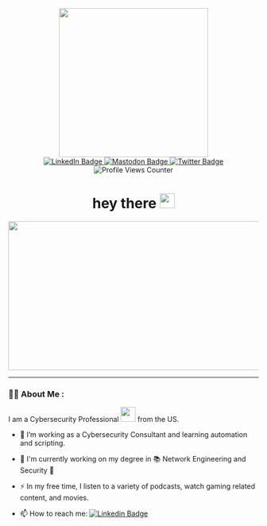 <!-- markdownlint-disable-file MD026 MD033 MD041 -->

<div id="header" align="center">
  <img src="https://media.giphy.com/media/1GEATImIxEXVR79Dhk/giphy.gif" width="300"/>

  <div id="badges">
  <a href="https://www.linkedin.com/in/nathanpruitt/">
    <img src="https://img.shields.io/badge/LinkedIn-blue?style=for-the-badge&logo=linkedin&logoColor=white" alt="LinkedIn Badge"/>
  </a>
  <a href="https://infosec.exchange/@nathanpruitt">
    <img src="https://img.shields.io/badge/Mastodon-blue?style=for-the-badge&logo=mastodon&logoColor=white" alt="Mastodon Badge"/>
  </a>
  <a href="https://twitter.com/nathanpruitt">
    <img src="https://img.shields.io/badge/Twitter-blue?style=for-the-badge&logo=twitter&logoColor=white" alt="Twitter Badge"/>
  </a>
    </div>
  <img src="https://komarev.com/ghpvc/?username=nathanpruitt&style=flat-square&color=blue" alt="Profile Views Counter"/>
  <h1>
  hey there
  <img src="https://media.giphy.com/media/hvRJCLFzcasrR4ia7z/giphy.gif" width="30px"/>
</h1>
</div>

<div align="center">
  <img src="https://media.giphy.com/media/dWesBcTLavkZuG35MI/giphy.gif" width="600" height="300"/>
</div>

---

### :man_technologist: About Me :

I am a Cybersecurity Professional <img src="https://media.giphy.com/media/RDZo7znAdn2u7sAcWH/giphy.gif" width="30"> from the US.

<!--
### Hi there 👋

**nathanpruitt/nathanpruitt is a ✨ _special_ ✨  repository because it's `README.md` (this file) appears on your GitHub profile.

Here are some ideas to get you started:

- 🔭 I'm currently working on ...
- 🌱 I'm currently learning ...
- 👯‍♂️ I'm looking to collaborate on ...
- 🤔 I'm looking for help with ...
- 💬 Ask me about ...
- 📫 How to reach me: ...
- 😄 Pronouns: ...
- ⚡️ Fun fact: ...
-->
<!-- Example Profile README.md text -->

- :telescope: I’m working as a Cybersecurity Consultant and learning automation and scripting.

- :seedling: I'm currently working on my degree in 📚 Network Engineering and Security 🏫

- :zap: In my free time, I listen to a variety of podcasts, watch gaming related content, and movies.

- :mailbox: How to reach me: [![Linkedin Badge](https://img.shields.io/badge/LinkedIn-blue?style=for-the-badge&logo=linkedin&logoColor=white)](https://www.linkedin.com/in/nathanpruitt/)
